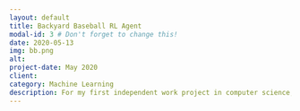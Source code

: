 ```yaml
---
layout: default
title: Backyard Baseball RL Agent
modal-id: 3 # Don't forget to change this!
date: 2020-05-13
img: bb.png
alt:
project-date: May 2020
client:
category: Machine Learning
description: For my first independent work project in computer science, I developed a Reinforcement Learning (RL) model to play the Game Boy game "Backyard Baseball" (2006). By implementing a Deep Q-Network with a Convolutional Neural Network architecture, I successfully trained an agent to hit home runs and throw strikes.
---
```

